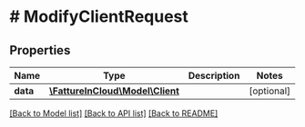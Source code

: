 # # ModifyClientRequest

## Properties

Name | Type | Description | Notes
------------ | ------------- | ------------- | -------------
**data** | [**\FattureInCloud\Model\Client**](Client.md) |  | [optional]

[[Back to Model list]](../../README.md#models) [[Back to API list]](../../README.md#endpoints) [[Back to README]](../../README.md)
